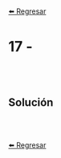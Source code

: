 [⬅️ Regresar](https://github.com/cosmoart/adventJS)

# 17 -

<br/>
<br/>

## Solución

```js
```

<br />

[⬅️ Regresar](ttps://github.com/cosmoart/adventJS)
